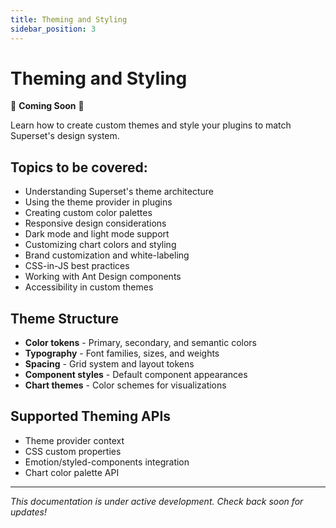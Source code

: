 ```yaml
---
title: Theming and Styling
sidebar_position: 3
---
```


<!--
Licensed to the Apache Software Foundation (ASF) under one
or more contributor license agreements.  See the NOTICE file
distributed with this work for additional information
regarding copyright ownership.  The ASF licenses this file
to you under the Apache License, Version 2.0 (the
"License"); you may not use this file except in compliance
with the License.  You may obtain a copy of the License at

  http://www.apache.org/licenses/LICENSE-2.0

Unless required by applicable law or agreed to in writing,
software distributed under the License is distributed on an
"AS IS" BASIS, WITHOUT WARRANTIES OR CONDITIONS OF ANY
KIND, either express or implied.  See the License for the
specific language governing permissions and limitations
under the License.
-->

# Theming and Styling

🚧 **Coming Soon** 🚧

Learn how to create custom themes and style your plugins to match Superset's design system.

## Topics to be covered:

- Understanding Superset's theme architecture
- Using the theme provider in plugins
- Creating custom color palettes
- Responsive design considerations
- Dark mode and light mode support
- Customizing chart colors and styling
- Brand customization and white-labeling
- CSS-in-JS best practices
- Working with Ant Design components
- Accessibility in custom themes

## Theme Structure

- **Color tokens** - Primary, secondary, and semantic colors
- **Typography** - Font families, sizes, and weights
- **Spacing** - Grid system and layout tokens
- **Component styles** - Default component appearances
- **Chart themes** - Color schemes for visualizations

## Supported Theming APIs

- Theme provider context
- CSS custom properties
- Emotion/styled-components integration
- Chart color palette API

---

*This documentation is under active development. Check back soon for updates!*
